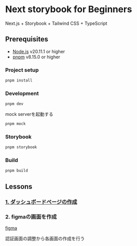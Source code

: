 # Next storybook for Beginners

Next.js + Storybook + Tailwind CSS + TypeScript

## Prerequisites

- [Node.js](https://nodejs.org/) v20.11.1 or higher
- [pnpm](https://pnpm.io/ja/installation) v8.15.0 or higher

### Project setup

```bash
pnpm install
```

### Development

```bash
pnpm dev
```

mock serverを起動する

```bash
pnpm mock
```

### Storybook

```bash
pnpm storybook
```

### Build

```bash
pnpm build
```

## Lessons

### [1. ダッシュボードページの作成](./lessons/01-dashboard.md)

### 2. figmaの画面を作成

[figma](https://www.figma.com/design/7goNMSPGoQElMnAtZUsGMh/%E3%82%B5%E3%83%B3%E3%83%97%E3%83%AB%E7%A9%BA%E8%AA%BF?node-id=1%3A12229&t=Jfzh4q7XpqzCm2z6-1)

認証画面の調整から各画面の作成を行う
